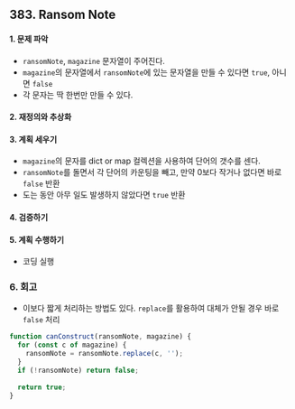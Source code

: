 ## 383. Ransom Note
#### 1. 문제 파악
- `ransomNote`, `magazine` 문자열이 주어진다.
- `magazine`의 문자열에서 `ransomNote`에 있는 문자열을 만들 수 있다면 `true`, 아니면 `false`
- 각 문자는 딱 한번만 만들 수 있다.
#### 2. 재정의와 추상화
#### 3. 계획 세우기
- `magazine`의 문자를 dict or map 컬렉션을 사용하여 단어의 갯수를 센다.
- `ransomNote`를 돌면서 각 단어의 카운팅을 빼고, 만약 0보다 작거나 없다면 바로 `false` 반환
- 도는 동안 아무 일도 발생하지 않았다면 `true` 반환
#### 4. 검증하기
#### 5. 계획 수행하기
- 코딩 실행

### 6. 회고
- 이보다 짧게 처리하는 방법도 있다. `replace`를 활용하여 대체가 안될 경우 바로 `false` 처리
```javascript
function canConstruct(ransomNote, magazine) {
  for (const c of magazine) {
    ransomNote = ransomNote.replace(c, '');
  }
  if (!ransomNote) return false;
  
  return true;
}
```
